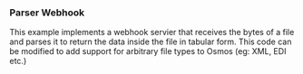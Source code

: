### Parser Webhook

This example implements a webhook servier that receives the bytes of a file and parses it to return the data inside the file in tabular form. This code can be modified to add support for arbitrary file types to Osmos (eg: XML, EDI etc.)
